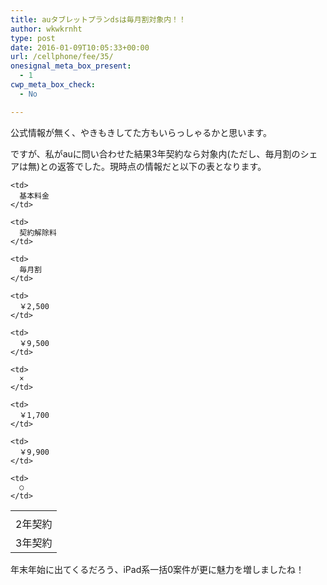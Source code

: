 ```yaml
---
title: auタブレットプランdsは毎月割対象内！！
author: wkwkrnht
type: post
date: 2016-01-09T10:05:33+00:00
url: /cellphone/fee/35/
onesignal_meta_box_present:
  - 1
cwp_meta_box_check:
  - No

---
```

公式情報が無く、やきもきしてた方もいらっしゃるかと思います。
  
ですが、私がauに問い合わせた結果3年契約なら対象内(ただし、毎月割のシェアは無)との返答でした。現時点の情報だと以下の表となります。

<table>
  <tr>
    <td>
    </td>
    
    <td>
      基本料金
    </td>
    
    <td>
      契約解除料
    </td>
    
    <td>
      毎月割
    </td>
  </tr>
  
  <tr>
    <td>
      2年契約
    </td>
    
    <td>
      ￥2,500
    </td>
    
    <td>
      ￥9,500
    </td>
    
    <td>
      ×
    </td>
  </tr>
  
  <tr>
    <td>
      3年契約
    </td>
    
    <td>
      ￥1,700
    </td>
    
    <td>
      ￥9,900
    </td>
    
    <td>
      ○
    </td>
  </tr>
</table>

年末年始に出てくるだろう、iPad系一括0案件が更に魅力を増しましたね！